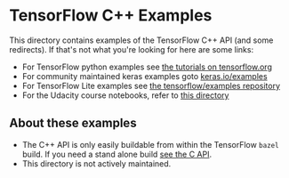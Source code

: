 # TensorFlow C++ Examples

This directory contains examples of the TensorFlow C++ API (and some redirects).
If that's not what you're looking for here are some links:

*   For TensorFlow python examples see
    [the tutorials on tensorflow.org](https://tensorflow.org/tutorials)
*   For community maintained keras examples goto
    [keras.io/examples](https://keras.io/examples/)
*   For TensorFlow Lite examples see
    [the tensorflow/examples repository](https://github.com/tensorflow/examples/tree/master/lite)
*   For the Udacity course notebooks, refer to
    [this directory](https://github.com/tensorflow/examples/tree/master/courses)

## About these examples

*   The C++ API is only easily buildable from within the TensorFlow `bazel`
    build. If you need a stand alone build
    [see the C API](https://www.tensorflow.org/install/lang_c).
*   This directory is not actively maintained.
